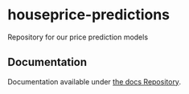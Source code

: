 # houseprice-predictions
Repository for our price prediction models
## Documentation
Documentation available under [the docs Repository](https://github.com/Immobilienrechner-Challenge/docs/tree/main/Repositories).
